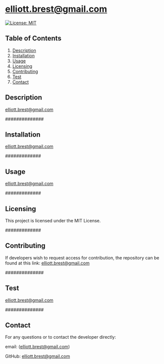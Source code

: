 # elliott.brest@gmail.com #
[![License: MIT](https://img.shields.io/badge/License-MIT-yellow.svg)](https://opensource.org/licenses/MIT)

## Table of Contents ##
1. [Description](./README.md#description)
2. [Installation](./README.md#installation)
3. [Usage](./README.md#usage)
4. [Licensing](./README.md#licensing)
5. [Contributing](./README.md#contributing)
6. [Test](./README.md#test)
7. [Contact](./README.md#contact)

## Description ###
    
elliott.brest@gmail.com
    
##############

## Installation ###

elliott.brest@gmail.com

#############

## Usage ###

elliott.brest@gmail.com

#############

## Licensing ###

This project is licensed under the MIT License.

#############

## Contributing ### 

If developers wish to request access for contribution, the repository can be found at this link: elliott.brest@gmail.com

##############

## Test ###

elliott.brest@gmail.com

##############

## Contact ###

For any questions or to contact the developer directly:

email: (elliott.brest@gmail.com)

GitHub: elliott.brest@gmail.com
